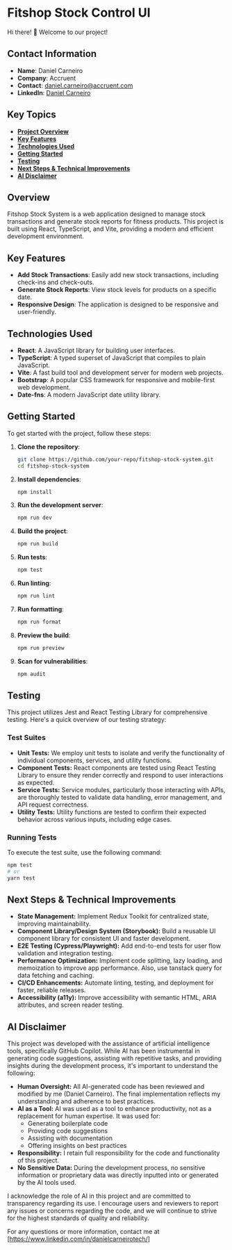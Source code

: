 # Fitshop Stock Control UI

Hi there! 👋
Welcome to our project!

## Contact Information

- **Name**: Daniel Carneiro
- **Company**: Accruent
- **Contact**: [daniel.carneiro@accruent.com](mailto:daniel.carneiro@accruent.com)
- **LinkedIn**: [Daniel Carneiro](https://www.linkedin.com/in/danielcarneirotech/)

## Key Topics

- **[Project Overview](#overview)**
- **[Key Features](#key-features)**
- **[Technologies Used](#technologies-used)**
- **[Getting Started](#getting-started)**
- **[Testing](#testing)**
- **[Next Steps & Technical Improvements](#next-steps--technical-improvements)**
- **[AI Disclaimer](#ai-disclaimer)**

## Overview

Fitshop Stock System is a web application designed to manage stock transactions and generate stock reports for fitness products. This project is built using React, TypeScript, and Vite, providing a modern and efficient development environment.

## Key Features

- **Add Stock Transactions**: Easily add new stock transactions, including check-ins and check-outs.
- **Generate Stock Reports**: View stock levels for products on a specific date.
- **Responsive Design**: The application is designed to be responsive and user-friendly.

## Technologies Used

- **React**: A JavaScript library for building user interfaces.
- **TypeScript**: A typed superset of JavaScript that compiles to plain JavaScript.
- **Vite**: A fast build tool and development server for modern web projects.
- **Bootstrap**: A popular CSS framework for responsive and mobile-first web development.
- **Date-fns**: A modern JavaScript date utility library.

## Getting Started

To get started with the project, follow these steps:

1. **Clone the repository**:

   ```sh
   git clone https://github.com/your-repo/fitshop-stock-system.git
   cd fitshop-stock-system
   ```

2. **Install dependencies**:

   ```sh
   npm install
   ```

3. **Run the development server**:

   ```sh
   npm run dev
   ```

4. **Build the project**:

   ```sh
   npm run build
   ```

5. **Run tests**:

   ```sh
   npm test
   ```

6. **Run linting**:

   ```sh
   npm run lint
   ```
7. **Run formatting**:

   ```sh
   npm run format
   ```

8. **Preview the build**:
   ```sh
   npm run preview
   ```

9. **Scan for vulnerabilities**:
   ```sh
   npm audit
   ```

## Testing

This project utilizes Jest and React Testing Library for comprehensive testing. Here's a quick overview of our testing strategy:

### Test Suites

- **Unit Tests:** We employ unit tests to isolate and verify the functionality of individual components, services, and utility functions.
- **Component Tests:** React components are tested using React Testing Library to ensure they render correctly and respond to user interactions as expected.
- **Service Tests:** Service modules, particularly those interacting with APIs, are thoroughly tested to validate data handling, error management, and API request correctness.
- **Utility Tests:** Utility functions are tested to confirm their expected behavior across various inputs, including edge cases.

### Running Tests

To execute the test suite, use the following command:

```bash
npm test
# or
yarn test
```

## Next Steps & Technical Improvements

- **State Management:** Implement Redux Toolkit for centralized state, improving maintainability.
- **Component Library/Design System (Storybook):** Build a reusable UI component library for consistent UI and faster development.
- **E2E Testing (Cypress/Playwright):** Add end-to-end tests for user flow validation and integration testing.
- **Performance Optimization:** Implement code splitting, lazy loading, and memoization to improve app performance. Also, use tanstack query for data fetching and caching.
- **CI/CD Enhancements:** Automate linting, testing, and deployment for faster, reliable releases.
- **Accessibility (a11y):** Improve accessibility with semantic HTML, ARIA attributes, and screen reader testing.

## AI Disclaimer

This project was developed with the assistance of artificial intelligence tools, specifically GitHub Copilot. While AI has been instrumental in generating code suggestions, assisting with repetitive tasks, and providing insights during the development process, it's important to understand the following:

* **Human Oversight:** All AI-generated code has been reviewed and modified by me (Daniel Carneiro). The final implementation reflects my understanding and adherence to best practices.
* **AI as a Tool:** AI was used as a tool to enhance productivity, not as a replacement for human expertise. It was used for: 
  - Generating boilerplate code
  - Providing code suggestions
  - Assisting with documentation
  - Offering insights on best practices
* **Responsibility:** I retain full responsibility for the code and functionality of this project.
* **No Sensitive Data:** During the development process, no sensitive information or proprietary data was directly inputted into or generated by the AI tools used.

I acknowledge the role of AI in this project and are committed to transparency regarding its use. I encourage users and reviewers to report any issues or concerns regarding the code, and we will continue to strive for the highest standards of quality and reliability.

For any questions or more information, contact me at [https://www.linkedin.com/in/danielcarneirotech/]
